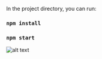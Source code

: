 In the project directory, you can run:

### `npm install`
### `npm start`

![alt text](https://i.ibb.co/MkbqZ34/task.png)
